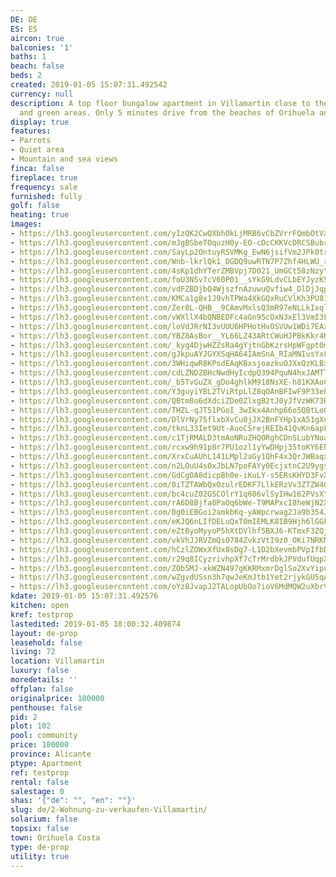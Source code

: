 ```yaml
---
DE: DE
ES: ES
aircon: true
balconies: '1'
baths: 1
beach: false
beds: 2
created: 2019-01-05 15:07:31.492542
currency: null
description: A top floor bungalow apartment in Villamartin close to the golf course
  and green areas. Only 5 minutes drive from the beaches of Orihuela and Torrevieja.
display: true
features:
- Parrots
- Quiet area
- Mountain and sea views
finca: false
fireplace: true
frequency: sale
furnished: fully
golf: false
heating: true
images:
- https://lh3.googleusercontent.com/yIzQK2CwQXbhOkLjMRB6vCbZVrrFQmbOtVa4daU1xNCz-M1VlmZSyqWYCYSsPeCtNZgWwQDa70yXnZugXsc5=w640-rj-e30-l100
- https://lh3.googleusercontent.com/mJgBSbeTOquzH0y-EO-cDcCKKVcDRCSBubrHoyN27_UJ2L4ucDE_JYmG8QjAGdP7ijozSvwS5wOqeeIUkWo=w640-rj-e30-l100
- https://lh3.googleusercontent.com/SayLp2OntuyRSVMKg_EwN6jsifVm2JPk0trmH1i_I2pxGRyNb-AuSiXcVl_zzjwFJFNiNfhaMRTwZqiNbXkK=w640-rj-e30-l100
- https://lh3.googleusercontent.com/Wnb-lkrlQk1_DGDQ9uwRTN7P7Zhf4HLWU_rrMSFI7g4Au9-UYcQ7BE6uD2K8GzH1eCXajJDGrPoUQAzBB6gO=w640-rj-e30-l100
- https://lh3.googleusercontent.com/4sKp1dhYTerZMBVpj7D021_UmGCt58zNzyY8lHCg8K6NqZn1ss8UKx6Q1YEPHzrQZYiaN64XBigU6rXTHDUW=w640-rj-e30-l100
- https://lh3.googleusercontent.com/foU3N5v7cV60P01__sYkG9LdvCLbEYJyzK5vXEC40pN6vj0dPZ_WH-CORg_bUdGoF8xf6KuvoKIuFNCwz5amnQ=w640-rj-e30-l100
- https://lh3.googleusercontent.com/vdFZBDjbQ4WjszfnAzuwuQvfiw4_DlDjJqpYbws8K60bdSdtmkR02OSxVaL2t8N3M3SCFTjdL2ltDT7P7Tz6=w640-rj-e30-l100
- https://lh3.googleusercontent.com/KMCa1g8x1J9vhTPWa4XkGQxRuCVlKh3PU81O-VK1i69xg1oUxSSUNo7i3ISdo_VoMU0dZS00su0LXk49VZC2=w640-rj-e30-l100
- https://lh3.googleusercontent.com/Zer8L-QHB__9CAmvMxlsQ3mR97eNLLkIxqlNqwnTN_6BqK4LgZpJQf6DUMZgLg4FFrRg45TbXSrmK5H61obM=w640-rj-e30-l100
- https://lh3.googleusercontent.com/vWXllX4bQNBEDFc4aGn95cOxN3xEl3VmI3FSdaFDUFIqca-xpyeiEQb-2_sD-El0KnGaT5eful-gctw59fQ=w640-rj-e30-l100
- https://lh3.googleusercontent.com/loVdJRrNI3vUUU6HPHotHvOSVUw1WDi7EAxbhLjqF48ivxbtROnXfz6iCOWKkGmRCPpFDG-DFDIo33eeaPU0Hw=w640-rj-e30-l100
- https://lh3.googleusercontent.com/YBZ8AsBor__YL66LZ43ARtCWuHJPBkKkr4KJj5AzPaR31XzIB6VmR2BFYYOHiFMz81bYA50mp-vZ_Jl4DZKo=w640-rj-e30-l100
- https://lh3.googleusercontent.com/_kyg4DjwHZZsRa4gYjtnGbKzrsHpWFgpt0mCtK40w_wWuW2aPb4UgiMF--ifosdG0kEraT1YfEObLQqHBT87=w640-rj-e30-l100
- https://lh3.googleusercontent.com/gJkpuAYJGYXSqHA64IAmSnA_RIaMNIusYxLG89jKoolly3AIXUFH8ppnciRUEtBNr-L0Qo198-hvp9qaNjmJyA=w640-rj-e30-l100
- https://lh3.googleusercontent.com/3WHiqwR8KPsdEAqKBxsjoazkuOJXxQzKLBx0vBliY3D6Cn9L0esanqhY_vISDJGcH8FOQykdpQ_Du56uNeQ=w640-rj-e30-l100
- https://lh3.googleusercontent.com/cdLZNDZBHcNwdHyIcdpQ394PquN4hxJAMTT3atbqjVt1WvxfAPrLOTBXEM9QsbKwDQos8qa1Lv4aKzfaTpY=w640-rj-e30-l100
- https://lh3.googleusercontent.com/_b5TvGuZX_gDo4ghlkM918NsXE-h81KXAoCvUQXnh6eDvq4EAK5g3ZEREnEhY980Og-Ocs1-rEYMJqtKYccB=w640-rj-e30-l100
- https://lh3.googleusercontent.com/Y3guyiYBL2TViRtpLlZ8qOAnBFIwF9P33ePfJRynnAomvag8Fw01kqDooB49J6CgprqyVyRuYYSHyqYWQoo=w640-rj-e30-l100
- https://lh3.googleusercontent.com/QBtm8o6dXdciZDe0ZlxgB2tJ0yJfVzWK73RyTLlZRogqFKBuif18Vd_T1hlt5wBBuaAKeF91_jIBS4md2vIxrA=w640-rj-e30-l100
- https://lh3.googleusercontent.com/THZL-qJT51PGoI_3wIkx4Anhp66o5QBtLo0vt2HX1K90gD6rbXNTrPBNLWPfHoB6FtSOxho5mzsn14iOb4kNag=w640-rj-e30-l100
- https://lh3.googleusercontent.com/DlVrNy75flxbXvCu0jJX2BnFYHp1xA51gXuBGwlig6BSZqSWsEDU8VF2iTMwtZHe-SweYdJXNBZ5zg_p7687=w640-rj-e30-l100
- https://lh3.googleusercontent.com/tknL33Iet9Ut-AuoCSrejREIb41QvKn6apFU_PrOVfk6ZYsfN5cbJ7rrBoPMaYukz8GiDGUv3sQUlQ_j7hIT=w640-rj-e30-l100
- https://lh3.googleusercontent.com/c1TjRMALD3tmAoNRuZHQORghCDnSLubYNoakZ1YyshzGJiRj0sTyTpBWYl_PlFvSLvmzc-l9HbwIIRC-k3ef=w640-rj-e30-l100
- https://lh3.googleusercontent.com/rcxw9h91p8r7PU1ozl1yYwDHpj35toKY6EhaRGYBO6v-3dc65tUdZQb79P5tVT180RB0BoZiqnKvMao8HrYtSg=w640-rj-e30-l100
- https://lh3.googleusercontent.com/XrxCuAUhL141LMpl2aGy1QhF4x3QrJWBaqxDs7pYLVi4CNTh5XDINA6QxW9sKelpMIzAnX0RUYT0oQmJjnPn=w640-rj-e30-l100
- https://lh3.googleusercontent.com/n2LOuU4sOxJbLN7poFAYy0EcjxtnC2U9ygsMmOGSFlk_zAwK8R6uZjDPusxxO1-m34Dlt20lcd5mOxeEtqg=w640-rj-e30-l100
- https://lh3.googleusercontent.com/GdCgOA8dicpBh0e-iKuLY-s5ERsKHYD3FvXj3LFiWTr0bsJiPgerj0GsZK2RimopNimLeu6xt7vpdEqasymt=w640-rj-e30-l100
- https://lh3.googleusercontent.com/0iTZTAWbQxOzulrEDKF7LlkERzVv3ZTZW4Qjx9pHnJDCDAchVaHgEQ33ZQGnmkH-m4hHYGbCk_kC5bYJiaElOw=w640-rj-e30-l100
- https://lh3.googleusercontent.com/bc4cuZ02GSCOlrY1q606vlSyIHw162PVsXYubKM5QsIYI9vea4pF_ecwjPRgYpdkiVdE_bd3zoaM5UOu5GAu_A=w640-rj-e30-l100
- https://lh3.googleusercontent.com/rA6D8Bjfa0PaOq6bWe-T9MAPxcI8heWjN2XQjoouXpwzQOTG8uKsLhxyVzR-SjWWlRAHo5ho06PSG9_7E7Q=w640-rj-e30-l100
- https://lh3.googleusercontent.com/Bg0iEBGoi2amkbKq-yAWpcrwag2Ja9b354J4Cq8cJfFfGopoE6pC571k0SWRboiqPY8npeyLEyVfsM_LXTc=w640-rj-e30-l100
- https://lh3.googleusercontent.com/eKJQ6nLIfDELuQxT0mIEMLK8IB9Hjh6lGGFcFZr4ZV5X8T87nIueXIFRcK6IEd1Dk7Wup1fyWkPRYpUqhQ1U=w640-rj-e30-l100
- https://lh3.googleusercontent.com/eZtByoMyyoP5hXtDVlhf5BXJ6-KTmxF3ZQjOVTumiSdacOVb_uJ7rg0kquoQcU1mc3Y61XPPTK3Oysl58beL=w640-rj-e30-l100
- https://lh3.googleusercontent.com/vkVhJJRVZmQsO784ZvkzVtI9z0_OKi7NRKMTa377G5o7BDu-ivNwLv3tsMlxyK3X9aSBnW-rBM9Suy4ZQKY=w640-rj-e30-l100
- https://lh3.googleusercontent.com/hCzlZOWxXfUx8sDg7-L1D2bXevmbPVpIfbDy2F4IsHpldPiXTT3kEBNOaXE3xkU4OE8s-B3pgCMzFOl3o-dbZA=w640-rj-e30-l100
- https://lh3.googleusercontent.com/r29q8ICyzrivhpXf7cTrMrdbkJPVdufUqpX9PEdF5QSjXxeXkmpCGOaIk_j5PC-r_BVJHJH4AznfJX7Bkic=w640-rj-e30-l100
- https://lh3.googleusercontent.com/ZOb5MJ-xkWZN497gKKRMxmrDglSo2XvYipubtdNqgMpuo3Js4C_2izM7e5o0Lx6fy-cijINtXoEwAY_rysVN=w640-rj-e30-l100
- https://lh3.googleusercontent.com/wZgvdUSsn3h7qwJeKmJtb1Yet2rjykGU5qAwXRPWEBLj6JknecqaA_JEpedWI_mlEj6uqU6zieZIeaBeVgU=w640-rj-e30-l100
- https://lh3.googleusercontent.com/oYz8JvapJ2TALopUbOo7ioV6MdMQW2uXbrVmF7rqiEjeZYx_3RXqPPVlYhFK2Ohd80Yz_yxfLeRh1VLDiNNw_w=w640-rj-e30-l100
kdate: 2019-01-05 15:07:31.492576
kitchen: open
kref: testprop
lastedited: 2019-01-05 18:00:32.409874
layout: de-prop
leasehold: false
living: 72
location: Villamartin
luxury: false
moredetails: ''
offplan: false
originalprice: 100000
penthouse: false
pid: 2
plot: 102
pool: community
price: 100000
province: Alicante
ptype: Apartment
ref: testprop
rental: false
salestage: 0
shas: '{"de": "", "en": ""}'
slug: de/2-Wohnung-zu-verkaufen-Villamartin/
solarium: false
topsix: false
town: Orihuela Costa
type: de-prop
utility: true
---
```


